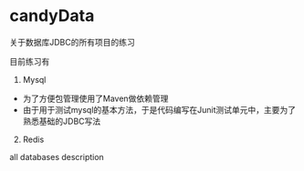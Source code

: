 # candyData

关于数据库JDBC的所有项目的练习

目前练习有
1. Mysql
- 为了方便包管理使用了Maven做依赖管理
- 由于用于测试mysql的基本方法，于是代码编写在Junit测试单元中，主要为了熟悉基础的JDBC写法

2. Redis

all databases description
